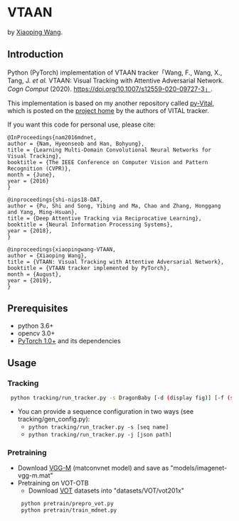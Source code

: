 # VTAAN
by [Xiaoping Wang](http://blog.keeplearning.group/about/).  
## Introduction
Python (PyTorch) implementation of VTAAN tracker「Wang, F., Wang, X., Tang, J. *et al.* VTAAN: Visual Tracking with Attentive Adversarial Network. *Cogn Comput* (2020). https://doi.org/10.1007/s12559-020-09727-3」.

This implementation is based on my another repository called [py-Vital, ](https://github.com/abnerwang/py-Vital) which is posted on the [project home](https://github.com/ybsong00/Vital_release) by the authors of VITAL tracker.  

If you want this code for personal use, please cite:  

    @InProceedings{nam2016mdnet,
    author = {Nam, Hyeonseob and Han, Bohyung},
    title = {Learning Multi-Domain Convolutional Neural Networks for Visual Tracking},
    booktitle = {The IEEE Conference on Computer Vision and Pattern Recognition (CVPR)},
    month = {June},
    year = {2016}
    }  
      
    @inproceedings{shi-nips18-DAT,
    author = {Pu, Shi and Song, Yibing and Ma, Chao and Zhang, Honggang and Yang, Ming-Hsuan},
    title = {Deep Attentive Tracking via Reciprocative Learning},
    booktitle = {Neural Information Processing Systems},
    year = {2018},
    }   
     
    @inproceedings{xiaopingwang-VTAAN,
    author = {Xiaoping Wang}, 
    title = {VTAAN: Visual Tracking with Attentive Adversarial Network}, 
    booktitle = {VTAAN tracker implemented by PyTorch}, 
    month = {August},
    year = {2019},
    }  

  

## Prerequisites
- python 3.6+
- opencv 3.0+
- [PyTorch 1.0+](http://pytorch.org/) and its dependencies

## Usage

### Tracking
```bash
 python tracking/run_tracker.py -s DragonBaby [-d (display fig)] [-f (save fig)]
```
 - You can provide a sequence configuration in two ways (see tracking/gen_config.py):
   - ```python tracking/run_tracker.py -s [seq name]```
   - ```python tracking/run_tracker.py -j [json path]```

### Pretraining
 - Download [VGG-M](http://www.vlfeat.org/matconvnet/models/imagenet-vgg-m.mat) (matconvnet model) and save as "models/imagenet-vgg-m.mat"
 - Pretraining on VOT-OTB
   - Download [VOT](http://www.votchallenge.net/) datasets into "datasets/VOT/vot201x"
    ``` bash
     python pretrain/prepro_vot.py
     python pretrain/train_mdnet.py
    ```